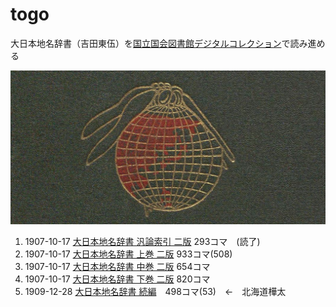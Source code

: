 # togo
大日本地名辞書（吉田東伍）を[国立国会図書館デジタルコレクション](https://dl.ndl.go.jp/)で読み進める

![globe](globe.jpg)

1. 1907-10-17 [大日本地名辞書 汎論索引 二版](https://dl.ndl.go.jp/info:ndljp/pid/2937061) 293コマ　(読了)
2. 1907-10-17 [大日本地名辞書 上巻 二版](https://dl.ndl.go.jp/info:ndljp/pid/2937057) 933コマ(508)
3. 1907-10-17 [大日本地名辞書 中巻 二版](https://dl.ndl.go.jp/info:ndljp/pid/2937058) 654コマ
4. 1907-10-17 [大日本地名辞書 下巻 二版](https://dl.ndl.go.jp/info:ndljp/pid/2937059) 820コマ
5. 1909-12-28 [大日本地名辞書 続編](https://dl.ndl.go.jp/info:ndljp/pid/2937060)　498コマ(53)　←　北海道樺太
